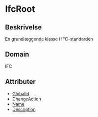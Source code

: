 # IfcRoot

## Beskrivelse

En grundlæggende klasse i IFC-standarden

## Domain

IFC

## Attributer

- [GlobalId](../Attributes/GlobalId.md)
- [ChangeAction](../Attributes/ChangeAction.md)
- [Name](../Attributes/Name.md)
- [Description](../Attributes/Description.md)
